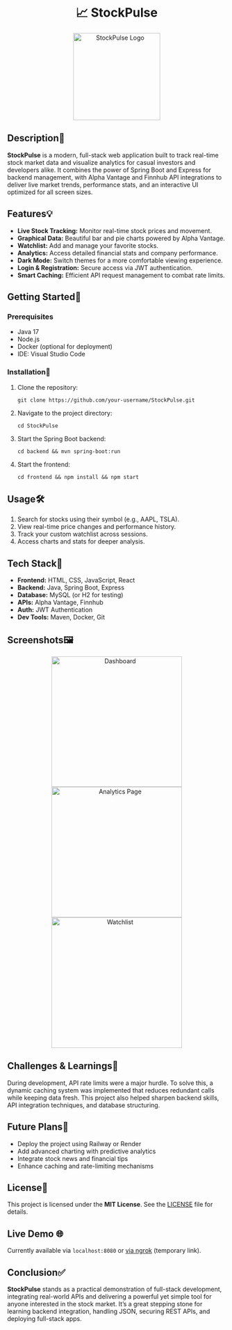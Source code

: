 <h1 align="center">📈 StockPulse</h1>
<p align="center"><img src="Media/Description/stockpulse-logo.png" alt="StockPulse Logo" height="200" /></p>

<h2>Description📜</h2>
<p>
<strong>StockPulse</strong> is a modern, full-stack web application built to track real-time stock market data and visualize analytics for casual investors and developers alike. It combines the power of Spring Boot and Express for backend management, with Alpha Vantage and Finnhub API integrations to deliver live market trends, performance stats, and an interactive UI optimized for all screen sizes.
</p>

<h2>Features💡</h2>
<ul>
  <li><strong>Live Stock Tracking:</strong> Monitor real-time stock prices and movement.</li>
  <li><strong>Graphical Data:</strong> Beautiful bar and pie charts powered by Alpha Vantage.</li>
  <li><strong>Watchlist:</strong> Add and manage your favorite stocks.</li>
  <li><strong>Analytics:</strong> Access detailed financial stats and company performance.</li>
  <li><strong>Dark Mode:</strong> Switch themes for a more comfortable viewing experience.</li>
  <li><strong>Login & Registration:</strong> Secure access via JWT authentication.</li>
  <li><strong>Smart Caching:</strong> Efficient API request management to combat rate limits.</li>
</ul>

<h2>Getting Started🚀</h2>
<h3>Prerequisites</h3>
<ul>
  <li>Java 17</li>
  <li>Node.js</li>
  <li>Docker (optional for deployment)</li>
  <li>IDE: Visual Studio Code</li>
</ul>

<h3>Installation💾</h3>
<ol>
  <li>Clone the repository:</li>
  <pre><code>git clone https://github.com/your-username/StockPulse.git</code></pre>
  <li>Navigate to the project directory:</li>
  <pre><code>cd StockPulse</code></pre>
  <li>Start the Spring Boot backend:</li>
  <pre><code>cd backend && mvn spring-boot:run</code></pre>
  <li>Start the frontend:</li>
  <pre><code>cd frontend && npm install && npm start</code></pre>
</ol>

<h2>Usage🛠️</h2>
<ol>
  <li>Search for stocks using their symbol (e.g., AAPL, TSLA).</li>
  <li>View real-time price changes and performance history.</li>
  <li>Track your custom watchlist across sessions.</li>
  <li>Access charts and stats for deeper analysis.</li>
</ol>

<h2>Tech Stack🧱</h2>
<ul>
  <li><strong>Frontend:</strong> HTML, CSS, JavaScript, React</li>
  <li><strong>Backend:</strong> Java, Spring Boot, Express</li>
  <li><strong>Database:</strong> MySQL (or H2 for testing)</li>
  <li><strong>APIs:</strong> Alpha Vantage, Finnhub</li>
  <li><strong>Auth:</strong> JWT Authentication</li>
  <li><strong>Dev Tools:</strong> Maven, Docker, Git</li>
</ul>

<h2>Screenshots🖼️</h2>
<div align="center">
  <img src="Media/Screenshots/Dashboard.png" alt="Dashboard" height="300px" />
  <img src="Media/Screenshots/Analytics.png" alt="Analytics Page" height="300px" />
  <img src="Media/Screenshots/Watchlist.png" alt="Watchlist" height="300px" />
</div>

<h2>Challenges & Learnings🧠</h2>
<p>
During development, API rate limits were a major hurdle. To solve this, a dynamic caching system was implemented that reduces redundant calls while keeping data fresh. This project also helped sharpen backend skills, API integration techniques, and database structuring.
</p>

<h2>Future Plans🔮</h2>
<ul>
  <li>Deploy the project using Railway or Render</li>
  <li>Add advanced charting with predictive analytics</li>
  <li>Integrate stock news and financial tips</li>
  <li>Enhance caching and rate-limiting mechanisms</li>
</ul>

<h2>License🪪</h2>
<p>This project is licensed under the <strong>MIT License</strong>. See the <a href="LICENSE">LICENSE</a> file for details.</p>

<h2>Live Demo 🌐</h2>
<p>Currently available via <code>localhost:8080</code> or <a href="https://your-ngrok-url">via ngrok</a> (temporary link).</p>

<h2>Conclusion✅</h2>
<p>
<strong>StockPulse</strong> stands as a practical demonstration of full-stack development, integrating real-world APIs and delivering a powerful yet simple tool for anyone interested in the stock market. It’s a great stepping stone for learning backend integration, handling JSON, securing REST APIs, and deploying full-stack apps.
</p>
